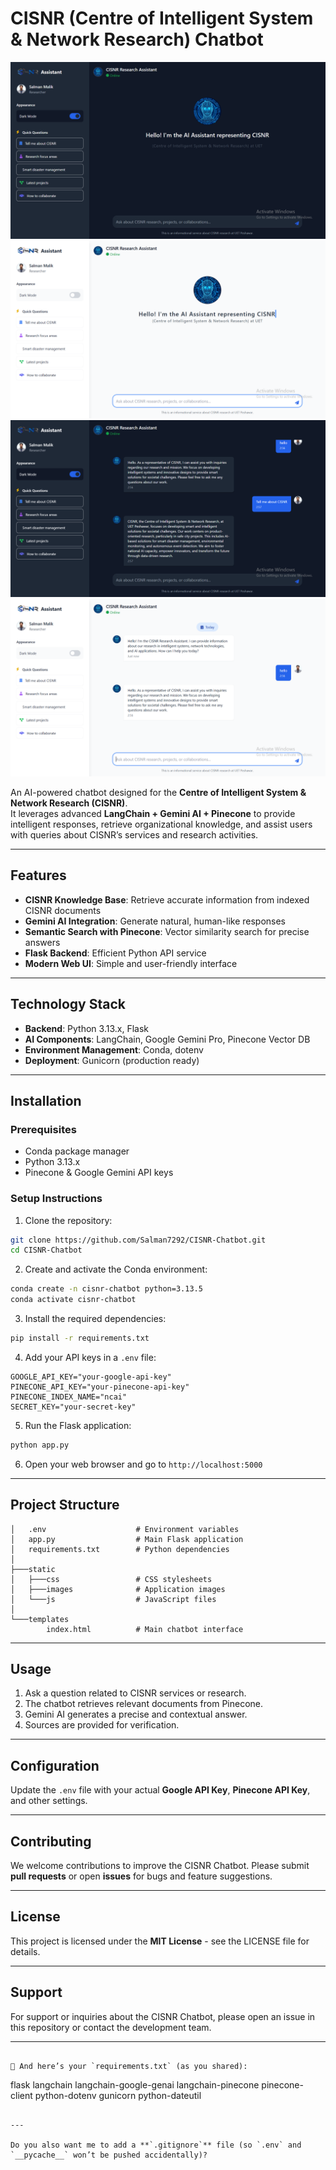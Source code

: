 
# CISNR (Centre of Intelligent System & Network Research) Chatbot

![CISNR Chatbot](https://raw.githubusercontent.com/Salman7292/CISNR-Centre-of-Intelligent-System-Network-Research-Chatbot/refs/heads/main/interface/Screenshot%202025-09-01%20025943.png)
![CISNR Chatbot](https://raw.githubusercontent.com/Salman7292/CISNR-Centre-of-Intelligent-System-Network-Research-Chatbot/refs/heads/main/interface/Screenshot%202025-09-01%20030351.png)
![CISNR Chatbot](https://raw.githubusercontent.com/Salman7292/CISNR-Centre-of-Intelligent-System-Network-Research-Chatbot/refs/heads/main/interface/Screenshot%202025-09-01%20025748.png)
![CISNR Chatbot](https://raw.githubusercontent.com/Salman7292/CISNR-Centre-of-Intelligent-System-Network-Research-Chatbot/refs/heads/main/interface/Screenshot%202025-09-01%20025709.png)


An AI-powered chatbot designed for the **Centre of Intelligent System & Network Research (CISNR)**.  
It leverages advanced **LangChain + Gemini AI + Pinecone** to provide intelligent responses, retrieve organizational knowledge, and assist users with queries about CISNR’s services and research activities.

---

## Features

- **CISNR Knowledge Base**: Retrieve accurate information from indexed CISNR documents
- **Gemini AI Integration**: Generate natural, human-like responses
- **Semantic Search with Pinecone**: Vector similarity search for precise answers
- **Flask Backend**: Efficient Python API service
- **Modern Web UI**: Simple and user-friendly interface

---

## Technology Stack

- **Backend**: Python 3.13.x, Flask  
- **AI Components**: LangChain, Google Gemini Pro, Pinecone Vector DB  
- **Environment Management**: Conda, dotenv  
- **Deployment**: Gunicorn (production ready)

---

## Installation

### Prerequisites
- Conda package manager  
- Python 3.13.x  
- Pinecone & Google Gemini API keys  

### Setup Instructions

1. Clone the repository:
```bash
git clone https://github.com/Salman7292/CISNR-Chatbot.git
cd CISNR-Chatbot
````

2. Create and activate the Conda environment:

```bash
conda create -n cisnr-chatbot python=3.13.5
conda activate cisnr-chatbot
```

3. Install the required dependencies:

```bash
pip install -r requirements.txt
```

4. Add your API keys in a `.env` file:

```env
GOOGLE_API_KEY="your-google-api-key"
PINECONE_API_KEY="your-pinecone-api-key"
PINECONE_INDEX_NAME="ncai"
SECRET_KEY="your-secret-key"
```

5. Run the Flask application:

```bash
python app.py
```

6. Open your web browser and go to `http://localhost:5000`

---

## Project Structure

```
│   .env                    # Environment variables
│   app.py                  # Main Flask application
│   requirements.txt        # Python dependencies
│
├───static
│   ├───css                 # CSS stylesheets
│   ├───images              # Application images
│   └───js                  # JavaScript files
│
└───templates
        index.html          # Main chatbot interface
```

---

## Usage

1. Ask a question related to CISNR services or research.
2. The chatbot retrieves relevant documents from Pinecone.
3. Gemini AI generates a precise and contextual answer.
4. Sources are provided for verification.

---

## Configuration

Update the `.env` file with your actual **Google API Key**, **Pinecone API Key**, and other settings.

---

## Contributing

We welcome contributions to improve the CISNR Chatbot.
Please submit **pull requests** or open **issues** for bugs and feature suggestions.

---

## License

This project is licensed under the **MIT License** - see the LICENSE file for details.

---

## Support

For support or inquiries about the CISNR Chatbot, please open an issue in this repository or contact the development team.

---

```

📌 And here’s your `requirements.txt` (as you shared):  

```

flask
langchain
langchain-google-genai
langchain-pinecone
pinecone-client
python-dotenv
gunicorn
python-dateutil

```

---

Do you also want me to add a **`.gitignore`** file (so `.env` and `__pycache__` won’t be pushed accidentally)?
```
